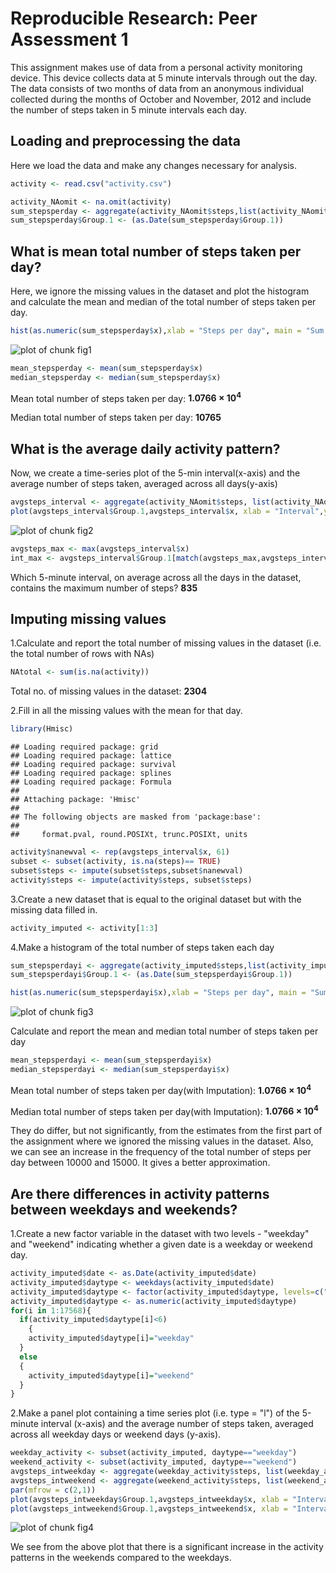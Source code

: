 # Reproducible Research: Peer Assessment 1

This assignment makes use of data from a personal activity monitoring device. This device collects data at 5 minute intervals through out the day. The data consists of two months of data from an anonymous individual collected during the months of October and November, 2012 and include the number of steps taken in 5 minute intervals each day.

## Loading and preprocessing the data

Here we load the data and make any changes necessary for analysis.


```r
activity <- read.csv("activity.csv")
```


```r
activity_NAomit <- na.omit(activity)
sum_stepsperday <- aggregate(activity_NAomit$steps,list(activity_NAomit$date),sum)
sum_stepsperday$Group.1 <- (as.Date(sum_stepsperday$Group.1))
```
## What is mean total number of steps taken per day?

Here, we ignore the missing values in the dataset and plot the histogram and calculate the mean and median of the total number of steps taken per day.


```r
hist(as.numeric(sum_stepsperday$x),xlab = "Steps per day", main = "Sum of steps per day without NAs")
```

![plot of chunk fig1](figure/fig1.png) 


```r
mean_stepsperday <- mean(sum_stepsperday$x)
median_stepsperday <- median(sum_stepsperday$x)
```
Mean total number of steps taken per day: **1.0766 &times; 10<sup>4</sup>**

Median total number of steps taken per day: **10765**

## What is the average daily activity pattern?

Now, we create a time-series plot of the 5-min interval(x-axis) and the average number of steps taken, averaged across all days(y-axis)


```r
avgsteps_interval <- aggregate(activity_NAomit$steps, list(activity_NAomit$interval),mean)
plot(avgsteps_interval$Group.1,avgsteps_interval$x, xlab = "Interval",ylab = "Avg no. of steps", main = "Avg Steps Vs Interval", type = "l")
```

![plot of chunk fig2](figure/fig2.png) 


```r
avgsteps_max <- max(avgsteps_interval$x)
int_max <- avgsteps_interval$Group.1[match(avgsteps_max,avgsteps_interval$x)]
```
Which 5-minute interval, on average across all the days in the dataset, contains the maximum number of steps? 
**835**

## Imputing missing values

1.Calculate and report the total number of missing values in the dataset (i.e. the total number of rows with NAs)


```r
NAtotal <- sum(is.na(activity))
```

Total no. of missing values in the dataset: **2304**

2.Fill in all the missing values with the mean for that day. 


```r
library(Hmisc)
```

```
## Loading required package: grid
## Loading required package: lattice
## Loading required package: survival
## Loading required package: splines
## Loading required package: Formula
## 
## Attaching package: 'Hmisc'
## 
## The following objects are masked from 'package:base':
## 
##     format.pval, round.POSIXt, trunc.POSIXt, units
```

```r
activity$nanewval <- rep(avgsteps_interval$x, 61)
subset <- subset(activity, is.na(steps)== TRUE)
subset$steps <- impute(subset$steps,subset$nanewval)
activity$steps <- impute(activity$steps, subset$steps)
```

3.Create a new dataset that is equal to the original dataset but with the missing data filled in.


```r
activity_imputed <- activity[1:3]
```

4.Make a histogram of the total number of steps taken each day

```r
sum_stepsperdayi <- aggregate(activity_imputed$steps,list(activity_imputed$date),sum)
sum_stepsperdayi$Group.1 <- (as.Date(sum_stepsperdayi$Group.1))
```


```r
hist(as.numeric(sum_stepsperdayi$x),xlab = "Steps per day", main = "Sum of steps per day with Imputation")
```

![plot of chunk fig3](figure/fig3.png) 

Calculate and report the mean and median total number of steps taken per day


```r
mean_stepsperdayi <- mean(sum_stepsperdayi$x)
median_stepsperdayi <- median(sum_stepsperdayi$x)
```

Mean total number of steps taken per day(with Imputation): **1.0766 &times; 10<sup>4</sup>**

Median total number of steps taken per day(with Imputation): **1.0766 &times; 10<sup>4</sup>**

They do differ, but not significantly, from the estimates from the first part of the assignment where we ignored the missing values in the dataset. 
Also, we can see an increase in the frequency of the total number of steps per day between 10000 and 15000. It gives a better approximation.

## Are there differences in activity patterns between weekdays and weekends?

1.Create a new factor variable in the dataset with two levels - "weekday" and "weekend" indicating whether a given date is a weekday or weekend day.


```r
activity_imputed$date <- as.Date(activity_imputed$date)
activity_imputed$daytype <- weekdays(activity_imputed$date)
activity_imputed$daytype <- factor(activity_imputed$daytype, levels=c("Monday","Tuesday","Wednesday","Thursday","Friday","Saturday","Sunday"))
activity_imputed$daytype <- as.numeric(activity_imputed$daytype)
for(i in 1:17568){
  if(activity_imputed$daytype[i]<6)
    {
    activity_imputed$daytype[i]="weekday"
  }
  else
  {
    activity_imputed$daytype[i]="weekend"
  }
}
```

2.Make a panel plot containing a time series plot (i.e. type = "l") of the 5-minute interval (x-axis) and the average number of steps taken, averaged across all weekday days or weekend days (y-axis).


```r
weekday_activity <- subset(activity_imputed, daytype=="weekday")
weekend_activity <- subset(activity_imputed, daytype=="weekend")
avgsteps_intweekday <- aggregate(weekday_activity$steps, list(weekday_activity$interval),mean)
avgsteps_intweekend <- aggregate(weekend_activity$steps, list(weekend_activity$interval),mean)
par(mfrow = c(2,1))
plot(avgsteps_intweekday$Group.1,avgsteps_intweekday$x, xlab = "Interval",ylab = "Number of steps", main = "weekday", type = "l")
plot(avgsteps_intweekend$Group.1,avgsteps_intweekend$x, xlab = "Interval",ylab = "Number of steps", main = "weekend", type = "l")
```

![plot of chunk fig4](figure/fig4.png) 

We see from the above plot that there is a significant increase in the activity patterns in the weekends compared to the weekdays.
